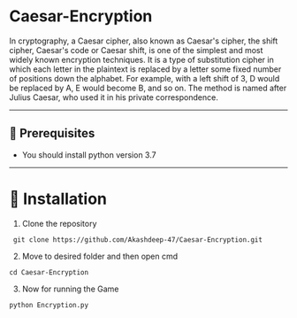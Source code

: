 # Caesar-Encryption
In cryptography, a Caesar cipher, also known as Caesar's cipher, the shift cipher, Caesar's code or Caesar shift, is one of the simplest and most widely known encryption techniques. It is a type of substitution cipher in which each letter in the plaintext is replaced by a letter some fixed number of positions down the alphabet. For example, with a left shift of 3, D would be replaced by A, E would become B, and so on. The method is named after Julius Caesar, who used it in his private correspondence.

---

## :key: Prerequisites
- You should install python version 3.7

---

# 🚀&nbsp;Installation 
1. Clone the repository 
```
 git clone https://github.com/Akashdeep-47/Caesar-Encryption.git
 ```
 2. Move to desired folder and then open cmd 
 ```
 cd Caesar-Encryption
 ```
 3. Now for running the Game
 ```
 python Encryption.py
 ```
 
